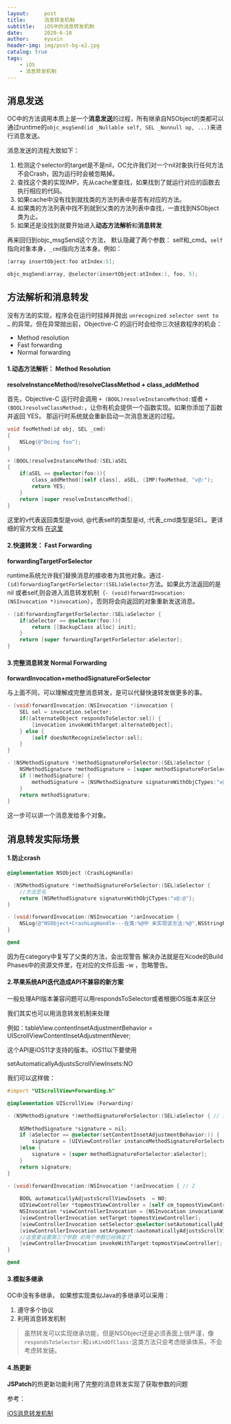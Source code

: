 ```yaml
---
layout:     post
title:      消息转发机制
subtitle:   iOS中的消息转发机制
date:       2020-6-10
author:     eyuxin
header-img: img/post-bg-e2.jpg
catalog: true
tags:
    - iOS
    - 消息转发机制
---
```




## 消息发送

OC中的方法调用本质上是一个**消息发送**的过程，所有继承自NSObject的类都可以通过runtime的```objc_msgSend(id _Nullable self, SEL _Nonnull op, ...)```来进行消息发送。

消息发送的流程大致如下：

1.  检测这个selector的target是不是nil，OC允许我们对一个nil对象执行任何方法不会Crash，因为运行时会被忽略掉。
2.  查找这个类的实现IMP，先从cache里查找，如果找到了就运行对应的函数去执行相应的代码。
3.  如果cache中没有找到就找类的方法列表中是否有对应的方法。
4.  如果类的方法列表中找不到就到父类的方法列表中查找，一直找到NSObject类为止。
5.  如果还是没找到就要开始进入**动态方法解析**和**消息转发**

再来回归到objc_msgSend这个方法， 默认隐藏了两个参数： self和_cmd。`self`指向对象本身，`_cmd`指向方法本身。例如：

```objective-c
[array insertObject:foo atIndex:5];
```

```c
objc_msgSend(array, @selector(insertObject:atIndex:), foo, 5);
```



## 方法解析和消息转发

没有方法的实现，程序会在运行时挂掉并抛出 `unrecognized selector sent to …` 的异常。但在异常抛出前，Objective-C 的运行时会给你三次拯救程序的机会：

-   Method resolution
-   Fast forwarding
-   Normal forwarding

#### 1.动态方法解析： Method Resolution

**resolveInstanceMethod/resolveClassMethod + class_addMethod**

首先，Objective-C 运行时会调用 `+ (BOOL)resolveInstanceMethod:`或者 `+ (BOOL)resolveClassMethod:`，让你有机会提供一个函数实现。如果你添加了函数并返回 YES， 那运行时系统就会重新启动一次消息发送的过程。

```objective-c
void fooMethod(id obj, SEL _cmd)  
{
    NSLog(@"Doing foo");
}

+ (BOOL)resolveInstanceMethod:(SEL)aSEL
{
    if(aSEL == @selector(foo:)){
        class_addMethod([self class], aSEL, (IMP)fooMethod, "v@:");
        return YES;
    }
    return [super resolveInstanceMethod];
}
```

这里的v代表返回类型是void, @代表self的类型是id, :代表_cmd类型是SEL。更详细的官方文档 [在这里](https://developer.apple.com/library/content/documentation/Cocoa/Conceptual/ObjCRuntimeGuide/Articles/ocrtTypeEncodings.html#//apple_ref/doc/uid/TP40008048-CH100)

#### 2.快速转发： Fast Forwarding

**forwardingTargetForSelector**

runtime系统允许我们替换消息的接收者为其他对象。通过`- (id)forwardingTargetForSelector:(SEL)aSelector`方法。如果此方法返回的是nil 或者self,则会进入消息转发机制（`- (void)forwardInvocation:(NSInvocation *)invocation`），否则将会向返回的对象重新发送消息。

```objective-c
- (id)forwardingTargetForSelector:(SEL)aSelector {
    if(aSelector == @selector(foo:)){
        return [[BackupClass alloc] init];
    }
    return [super forwardingTargetForSelector:aSelector];
}
```

#### 3.完整消息转发 Normal Forwarding

**forwardInvocation+methodSignatureForSelector**

与上面不同，可以理解成完整消息转发，是可以代替快速转发做更多的事。

```objective-c
- (void)forwardInvocation:(NSInvocation *)invocation {
    SEL sel = invocation.selector;
    if([alternateObject respondsToSelector:sel]) {
        [invocation invokeWithTarget:alternateObject];
    } else {
        [self doesNotRecognizeSelector:sel];
    }
}

- (NSMethodSignature *)methodSignatureForSelector:(SEL)aSelector {
    NSMethodSignature *methodSignature = [super methodSignatureForSelector:aSelector];
    if (!methodSignature) {
        methodSignature = [NSMethodSignature signatureWithObjCTypes:"v@:*"];
    }
    return methodSignature;
}
```

这一步可以讲一个消息发给多个对象。

## 消息转发实际场景

#### 1.防止crash

```objective-c
@implementation NSObject (CrashLogHandle)

- (NSMethodSignature *)methodSignatureForSelector:(SEL)aSelector {
    //方法签名
    return [NSMethodSignature signatureWithObjCTypes:"v@:@"];
}

- (void)forwardInvocation:(NSInvocation *)anInvocation {
    NSLog(@"NSObject+CrashLogHandle---在类:%@中 未实现该方法:%@",NSStringFromClass([anInvocation.target class]),NSStringFromSelector(anInvocation.selector));
}

@end
```

因为在category中复写了父类的方法，会出现警告 解决办法就是在Xcode的Build Phases中的资源文件里，在对应的文件后面 -w ，忽略警告。

#### 2.苹果系统API迭代造成API不兼容的新方案

一般处理API版本兼容问题可以用respondsToSelector或者根据iOS版本来区分

我们其实也可以用消息转发机制来处理

例如：tableView.contentInsetAdjustmentBehavior = UIScrollViewContentInsetAdjustmentNever;

这个API是iOS11才支持的版本。iOS11以下要使用

setAutomaticallyAdjustsScrollViewInsets:NO

我们可以这样做：

```objective-c
#import "UIScrollView+Forwarding.h"

@implementation UIScrollView (Forwarding)

- (NSMethodSignature *)methodSignatureForSelector:(SEL)aSelector { // 1
    
    NSMethodSignature *signature = nil;
    if (aSelector == @selector(setContentInsetAdjustmentBehavior:)) {
        signature = [UIViewController instanceMethodSignatureForSelector:@selector(setAutomaticallyAdjustsScrollViewInsets:)];
    }else {
        signature = [super methodSignatureForSelector:aSelector];
    }
    return signature;
}

- (void)forwardInvocation:(NSInvocation *)anInvocation { // 2
    
    BOOL automaticallyAdjustsScrollViewInsets  = NO;
    UIViewController *topmostViewController = [self cm_topmostViewController];
    NSInvocation *viewControllerInvocation = [NSInvocation invocationWithMethodSignature:anInvocation.methodSignature]; // 3
    [viewControllerInvocation setTarget:topmostViewController];
    [viewControllerInvocation setSelector:@selector(setAutomaticallyAdjustsScrollViewInsets:)];
    [viewControllerInvocation setArgument:&automaticallyAdjustsScrollViewInsets atIndex:2]; // 4
    //这里要设置第三个参数 前两个参数已经确定了
    [viewControllerInvocation invokeWithTarget:topmostViewController]; // 5
}

@end
```



#### 3.模拟多继承

OC中没有多继承， 如果想实现类似Java的多继承可以采用：

1.  遵守多个协议
2.  利用消息转发机制

>   虽然转发可以实现继承功能，但是NSObject还是必须表面上很严谨，像`respondsToSelector:`和`isKindOfClass:`这类方法只会考虑继承体系，不会考虑转发链。

#### 4.热更新

**JSPatch**的热更新功能利用了完整的消息转发实现了获取参数的问题

参考：

[iOS消息转发机制](https://juejin.im/post/5ae96e8c6fb9a07ac85a3860)

